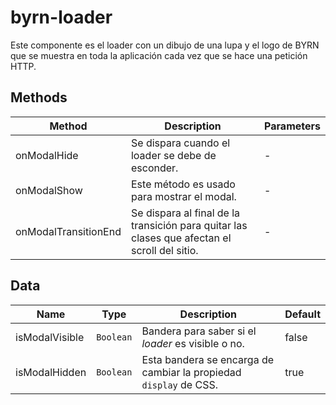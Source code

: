 # byrn-loader

Este componente es el loader con un dibujo de una lupa y el logo de BYRN que se muestra en toda la aplicación cada vez que se hace una petición HTTP.

## Methods

<!-- @vuese:byrn-loader:methods:start -->
|Method|Description|Parameters|
|---|---|---|
|onModalHide|Se dispara cuando el loader se debe de esconder.|-|
|onModalShow|Este método es usado para mostrar el modal.|-|
|onModalTransitionEnd|Se dispara al final de la transición para quitar las clases que afectan el scroll del sitio.|-|

<!-- @vuese:byrn-loader:methods:end -->


## Data

<!-- @vuese:byrn-loader:data:start -->
|Name|Type|Description|Default|
|---|---|---|---|
|isModalVisible|`Boolean`|Bandera para saber si el _loader_ es visible o no.|false|
|isModalHidden|`Boolean`|Esta bandera se encarga de cambiar la propiedad `display` de CSS.|true|

<!-- @vuese:byrn-loader:data:end -->


